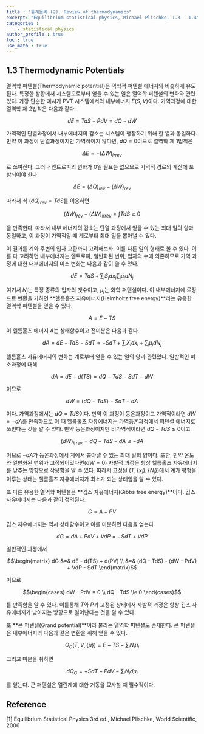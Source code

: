 ```yaml
---
title : "통계물리 (2). Review of thermodynamics"
excerpt: "Equilibrium statistical physics, Michael Plischke, 1.3 - 1.4"
categories :
    - statistical physics
author_profile : true
toc : true
use_math : true
---
```


## 1.3 Thermodynamic Potentials

열역학 퍼텐셜(Thermodynamic potential)은 역학적 퍼텐셜 에너지와 비슷하게 유도된다. 특정한 상황에서 시스템으로부터 얻을 수 있는 일은 열억학 퍼텐셜의 변화와 관련있다. 가장 단순한 예시가 PVT 시스템에서의 내부에너지 $E(S,V)$이다. 가역과정에 대한 열역학 제 2법칙은 다음과 같다.

$$dE = TdS - PdV = dQ - dW$$

가역적인 단열과정에서 내부에너지의 감소는 시스템이 팽창하기 위해 한 열과 동일하다. 만약 이 과정이 단열과정이지만 가역적이지 않다면, $dQ=0$이므로 열역학 제 1법칙은

$$\Delta E = -(\Delta W)_{irrev}$$

로 쓰여진다. 그러나 엔트로피의 변화가 0일 필요는 없으므로 가역적 경로의 계산에 포함되어야 한다.

$$\Delta E = (\Delta Q)_{rev} - (\Delta W)_{rev}$$

따라서 식 $(dQ)_{rev} = TdS$를 이용하면

$$(\Delta W)_{rev} - (\Delta W)_{irrev} = \int TdS \ge 0$$

을 만족한다. 따라서 내부 에너지의 감소는 단열 과정에서 얻을 수 있는 최대 일의 양과 동일하고, 이 과정이 가역적일 때 계로부터 최대 일을 뽑아낼 수 있다.

이 결과를 계와 주변의 입자 교환까지 고려해보자. 이를 다른 일의 형태로 볼 수 있다. 이를 다 고려하면 내부에너지는 엔트로피, 일반화된 변위, 입자의 수에 의존하므로 가역 과정에 대한 내부에너지의 미소 변화는 다음과 같이 쓸 수 있다.

$$dE = TdS + \sum_i S_i dx_i \sum_j \mu_j dN_j$$

여기서 $N_j$는 특정 종류의 입자의 갯수이고, $\mu_j$는 화학 퍼텐셜이다. 이 내부에너지에 르장드르 변환을 가하면 **헬름홀츠 자유에너지(Helmholtz free energy)**라는 유용한 열역학 퍼텐셜을 얻을 수 있다.

$$A = E-TS$$

이 헬름홀츠 에너지 $A$는 상태함수이고 전미분은 다음과 같다.

$$dA = dE - TdS - SdT = -SdT + \sum_i X_i dx_i + \sum_j \mu_j dN_j$$

헬름홀츠 자유에너지의 변화는 계로부터 얻을 수 있는 일의 양과 관련있다. 일반적인 미소과정에 대해

$$dA = dE - d(TS) = dQ - TdS - SdT - dW$$

이므로

$$dW = (dQ - TdS) - SdT - dA$$

이다. 가역과정에서는 $dQ = TdS$이다. 만약 이 과정이 등온과정이고 가역적이라면 $dW = -dA$를 만족하므로 이 때 헬름홀츠 자유에너지는 가역등온과정에서 퍼텐셜 에너지로 쓰인다는 것을 알 수 있다. 만약 등온과정이지만 비가역적이라면 $dQ - TdS \le 0$이고

$$(dW)_{irrev} = dQ - TdS - dA \le -dA$$

이므로 $-dA$가 등온과정에서 계에서 뽑아낼 수 있는 최대 일의 양이다. 또한, 만약 온도와 일반화된 변위가 고정되어있다면($dW=0$) 자발적 과정은 항상 헬름홀츠 자유에너지를 낮추는 방향으로 작용함을 알 수 있다. 따라서 고정된 $(T,\{x_i\},\{N_j\})$에서 계가 평형을 이루는 상태는 헬름홀츠 자유에너지가 최소가 되는 상태임을 알 수 있다.

또 다른 유용한 열역학 퍼텐셜은 **깁스 자유에너지(Gibbs free energy)**이다. 깁스 자유에너지는 다음과 같이 정의된다.

$$G = A + PV$$

깁스 자유에너지는 역시 상태함수이고 이를 미분하면 다음을 얻는다.

$$dG = dA + PdV + VdP = -SdT + VdP$$

일반적인 과정에서

$$\begin{matrix} dG &=& dE - d(TS) + d(PV) \\ &=& (dQ - TdS) - (dW - PdV) + VdP - SdT \end{matrix}$$

이므로

$$\begin{cases} dW - PdV = 0 \\ dQ - TdS \le 0 \end{cases}$$

를 만족함을 알 수 있다. 이를통해 $T$와 $P$가 고정된 상태에서 자발적 과정은 항상 깁스 자유에너지가 낮아지는 방향으로 일어난다는 것을 알 수 있다.

또 **큰 퍼텐셜(Grand potential)**이라 불리는 열역학 퍼텐셜도 존재한다. 큰 퍼텐셜은 내부에너지의 다음과 같은 변환을 취해 얻을 수 있다.

$$\Omega_G (T,V,\{\mu\}) = E - TS - \sum_i N_i \mu_i$$

그리고 미분을 취하면

$$d\Omega_G = -SdT - PdV - \sum_i N_i d\mu_i$$

를 얻는다. 큰 퍼텐셜은 열린계에 대한 거동을 묘사할 때 필수적이다.













## Reference

[1] Equilibrium Statistical Physics 3rd ed., Michael Plischke, World Scientific, 2006